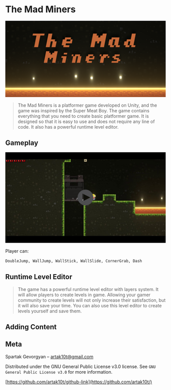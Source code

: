 # The Mad Miners

![](Header.png)

> The Mad Miners is a platformer game developed on Unity, and the game was inspired by the Super Meat Boy. The game contains everything that you need to create basic platformer game. It is designed so that it is easy to use and does not require any line of code. It also has a powerful runtime level editor.


## Gameplay

[![The Mad Miners - Gameplay](Gameplay.png)](http://www.youtube.com/watch?v=hOIJQ3127k0 "The Mad Miners - Gameplay")

Player can:

```sh
DoubleJump, WallJump, WallStick, WallSlide, CornerGrab, Dash
```

## Runtime Level Editor

> The game has a powerful runtime level editor with layers system. It will allow players to create levels in game. Allowing your gamer community to create levels will not only increase their satisfaction, but it will also save your time. You can also use this level editor to create levels yourself and save them.

## Adding Content

## Meta

Spartak Gevorgyan – artak10t@gmail.com

Distributed under the GNU General Public License v3.0 license. See ``GNU General Public License v3.0`` for more information.

[https://github.com/artak10t/github-link](https://github.com/artak10t/)
